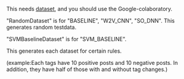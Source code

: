 This needs [dataset](https://drive.google.com/open?id=1gpe-DY9uA3GsuPn3DoupTds8cwiLDqRM),
and you should use the Google-colaboratory.

"RandomDataset" is for "BASELINE", "W2V_CNN", "SO_DNN".
This generates random testdata.

"SVMBaselineDataset" is for "SVM_BASELINE".

This generates each dataset for certain rules.

(example:Each tags have 10 positive posts and 10 negative posts.
In addition, they have half of those with and without tag changes.)
